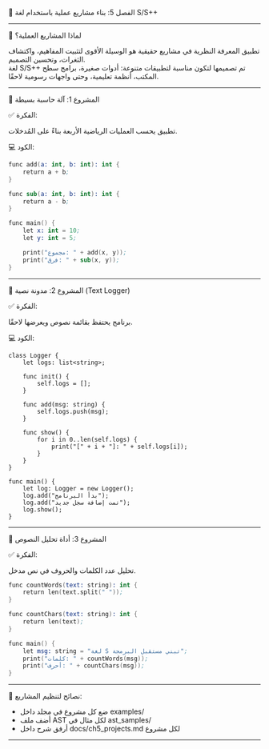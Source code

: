 📘 الفصل 5: بناء مشاريع عملية باستخدام لغة S/S++

---

🎯 لماذا المشاريع العملية؟

تطبيق المعرفة النظرية في مشاريع حقيقية هو الوسيلة الأقوى لتثبيت المفاهيم، واكتشاف الثغرات، وتحسين التصميم.  
لغة S/S++ تم تصميمها لتكون مناسبة لتطبيقات متنوعة: أدوات صغيرة، برامج سطح المكتب، أنظمة تعليمية، وحتى واجهات رسومية لاحقًا.

---

🧮 المشروع 1: آلة حاسبة بسيطة

✅ الفكرة:

تطبيق يحسب العمليات الرياضية الأربعة بناءً على المُدخلات.

💻 الكود:

```s
func add(a: int, b: int): int {
    return a + b;
}

func sub(a: int, b: int): int {
    return a - b;
}

func main() {
    let x: int = 10;
    let y: int = 5;

    print("مجموع: " + add(x, y));
    print("فرق: " + sub(x, y));
}
```

---

📓 المشروع 2: مدونة نصية (Text Logger)

✅ الفكرة:

برنامج يحتفظ بقائمة نصوص ويعرضها لاحقًا.

💻 الكود:

```s++
class Logger {
    let logs: list<string>;

    func init() {
        self.logs = [];
    }

    func add(msg: string) {
        self.logs.push(msg);
    }

    func show() {
        for i in 0..len(self.logs) {
            print("[" + i + "]: " + self.logs[i]);
        }
    }
}

func main() {
    let log: Logger = new Logger();
    log.add("بدأ البرنامج");
    log.add("تمت إضافة سجل جديد");
    log.show();
}
```

---

🧠 المشروع 3: أداة تحليل النصوص

✅ الفكرة:

تحليل عدد الكلمات والحروف في نص مدخل.

```s
func countWords(text: string): int {
    return len(text.split(" "));
}

func countChars(text: string): int {
    return len(text);
}

func main() {
    let msg: string = "لغة S تبني مستقبل البرمجة";
    print("كلمات: " + countWords(msg));
    print("أحرف: " + countChars(msg));
}
```

---

🚀 نصائح لتنظيم المشاريع:

- ضع كل مشروع في مجلد داخل examples/
- أضف ملف AST لكل مثال في ast_samples/
- أرفق شرح داخل docs/ch5_projects.md لكل مشروع

---
